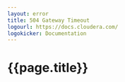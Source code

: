 ```yaml
---
layout: error
title: 504 Gateway Timeout
logourl: https://docs.cloudera.com/
logokicker: Documentation
---
```

# {{page.title}}
